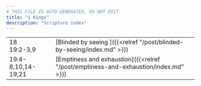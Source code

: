 ```yaml
---
# THIS FILE IS AUTO-GENERATED, DO NOT EDIT
title: "1 Kings"
description: "Scripture index"
---
```


|  |  |
| --- | --- |
| 18 <br/> 19:2-3,9 | [Blinded by seeing ]({{<relref "/post/blinded-by-seeing/index.md" >}}) |
| 19:4-8,10,14-19,21 | [Emptiness and exhaustion]({{<relref "/post/emptiness-and-exhaustion/index.md" >}}) |
